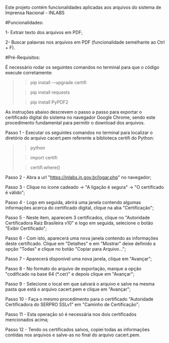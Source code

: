 Este projeto contém funcionalidades aplicadas aos arquivos do sistema de Imprensa Nacional - INLABS

#Funcionalidades:

1- Extrair texto dos arquivos em PDF;

2- Buscar palavras nos arquivos em PDF (funcionalidade semelhante ao Ctrl + F).

#Pré-Requisitos:

É necessário rodar os seguintes comandos no terminal para que o código execute corretamente: 
>> pip install --upgrade certifi
>
>> pip install requests
>
>> pip install PyPDF2

As instruções abaixo descrevem o passo a passo para exportar o certificado digital do sistema no navegador Google Chrome, 
sendo este procedimento fundamental para permitir o download dos arquivos.

Passo 1 - Executar os seguintes comandos no terminal para localizar o diretório do arquivo cacert.pem referente a
biblioteca certifi do Python:
>> python
>
>> import certifi
> 
>> certifi.where()

Passo 2 - Abra a url "https://inlabs.in.gov.br/logar.php" no navegador;

Passo 3 - Clique no ícone cadeado -> "A ligação é segura" -> "O certificado é válido";

Passo 4 - Logo em seguida, abrirá uma janela contendo algumas informações acerca do certificado digital,
clique na aba "Certificação";

Passo 5 - Neste item, aparecem 3 certificados, clique no "Autoridade Certificadora Raiz Brasileira v10" e logo em seguida, 
selecione o botão "Exibir Certificado";

Passo 6 - Com isto, aparecerá uma nova janela contendo as informações deste certificado. Clique em "Detalhes" e em 
"Mostrar" deixe definido a opção "Todas" e clique no botão "Copiar para Arquivo...";

Passo 7 - Aparecerá disponível uma nova janela, clique em "Avançar";

Passo 8 - No formato do arquivo de exportação, marque a opção "codificado na base 64 (*.cer)" e depois clique em 
"Avançar";

Passo 9 - Selecione o local em que salvará o arquivo e salve na mesma pasta que está o arquivo cacert.pem e clique em 
"Avançar";

Passo 10 - Faça o mesmo procedimento para o certificado "Autoridade Certificadora do SERPRO SSLv1" em "Caminho de
Certificação";

Passo 11 - Esta operação só é necessária nos dois certificados mencionados acima;

Passo 12 - Tendo os certificados salvos, copiei todas as informações contidas nos arquivos e salve-as no final do arquivo
cacert.pem.
